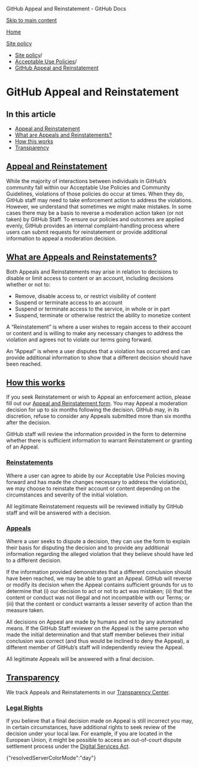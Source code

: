 GitHub Appeal and Reinstatement - GitHub Docs

[Skip to main content](#main-content)

[Home](/ja)

[Site policy](/ja/site-policy)

* [Site policy](/ja/site-policy)/
* [Acceptable Use Policies](/ja/site-policy/acceptable-use-policies)/
* [GitHub Appeal and Reinstatement](/ja/site-policy/acceptable-use-policies/github-appeal-and-reinstatement)

GitHub Appeal and Reinstatement
==========

In this article
----------

* [Appeal and Reinstatement](#appeal-and-reinstatement)
* [What are Appeals and Reinstatements?](#what-are-appeals-and-reinstatements)
* [How this works](#how-this-works)
* [Transparency](#transparency)

[Appeal and Reinstatement](#appeal-and-reinstatement)
----------

While the majority of interactions between individuals in GitHub’s community fall within our Acceptable Use Policies and Community Guidelines, violations of those policies do occur at times. When they do, GitHub staff may need to take enforcement action to address the violations. However, we understand that sometimes we might make mistakes. In some cases there may be a basis to reverse a moderation action taken (or not taken) by GitHub Staff. To ensure our policies and outcomes are applied evenly, GitHub provides an internal complaint-handling process where users can submit requests for reinstatement or provide additional information to appeal a moderation decision.

[What are Appeals and Reinstatements?](#what-are-appeals-and-reinstatements)
----------

Both Appeals and Reinstatements may arise in relation to decisions to disable or limit access to content or an account, including decisions whether or not to:

* Remove, disable access to, or restrict visibility of content
* Suspend or terminate access to an account
* Suspend or terminate access to the service, in whole or in part
* Suspend, terminate or otherwise restrict the ability to monetize content

A “Reinstatement” is where a user wishes to regain access to their account or content and is willing to make any necessary changes to address the violation and agrees not to violate our terms going forward.

An “Appeal” is where a user disputes that a violation has occurred and can provide additional information to show that a different decision should have been reached.

[How this works](#how-this-works)
----------

If you seek Reinstatement or wish to Appeal an enforcement action, please fill out our [Appeal and Reinstatement form](https://support.github.com/contact/reinstatement). You may Appeal a moderation decision for up to six months following the decision. GitHub may, in its discretion, refuse to consider any Appeals submitted more than six months after the decision.

GitHub staff will review the information provided in the form to determine whether there is sufficient information to warrant Reinstatement or granting of an Appeal.

### [Reinstatements](#reinstatements) ###

Where a user can agree to abide by our Acceptable Use Policies moving forward and has made the changes necessary to address the violation(s), we may choose to reinstate their account or content depending on the circumstances and severity of the initial violation.

All legitimate Reinstatement requests will be reviewed initially by GitHub staff and will be answered with a decision.

### [Appeals](#appeals) ###

Where a user seeks to dispute a decision, they can use the form to explain their basis for disputing the decision and to provide any additional information regarding the alleged violation that they believe should have led to a different decision.

If the information provided demonstrates that a different conclusion should have been reached, we may be able to grant an Appeal. GitHub will reverse or modify its decision when the Appeal contains sufficient grounds for us to determine that (i) our decision to act or not to act was mistaken; (ii) that the content or conduct was not illegal and not incompatible with our Terms; or (iii) that the content or conduct warrants a lesser severity of action than the measure taken.

All decisions on Appeal are made by humans and not by any automated means. If the GitHub Staff reviewer on the Appeal is the same person who made the initial determination and that staff member believes their initial conclusion was correct (and thus would be inclined to deny the Appeal), a different member of GitHub’s staff will independently review the Appeal.

All legitimate Appeals will be answered with a final decision.

[Transparency](#transparency)
----------

We track Appeals and Reinstatements in our [Transparency Center](https://transparencycenter.github.com/appeals/).

### [Legal Rights](#legal-rights) ###

If you believe that a final decision made on Appeal is still incorrect you may, in certain circumstances, have additional rights to seek review of the decision under your local law. For example, if you are located in the European Union, it might be possible to access an out-of-court dispute settlement process under the [Digital Services Act](https://eur-lex.europa.eu/eli/reg/2022/2065/oj#d1e2819-1-1).

{"resolvedServerColorMode":"day"}
